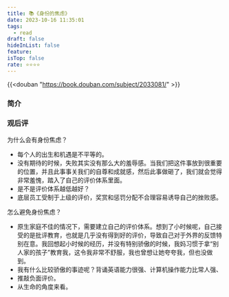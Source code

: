 ```yaml
---
title: 📚《身份的焦虑》
date: 2023-10-16 11:35:01
tags:
  - read
draft: false
hideInList: false
feature: 
isTop: false
rate: ⭐️⭐️⭐️⭐️
---
```


{{<douban "https://book.douban.com/subject/2033081/" >}}


### 简介




### 观后评


为什么会有身份焦虑？
- 每个人的出生和机遇是不平等的。
- 没有期待的时候，失败其实没有那么大的羞辱感。当我们把这件事放到很重要的位置，并且此事事关我们的自尊和成就感，然后此事做砸了，我们就会觉得非常羞愧，踏入了自己的评价体系里面。
- 是不是评价体系越低越好？
- 底层员工受制于上级的评价，奖赏和惩罚分配不合理容易诱导自己的挫败感。


怎么避免身份焦虑？
- 原生家庭不佳的情况下，需要建立自己的评价体系。想到了小时候呢，自己接受的是批评教育，也就是几乎没有得到好的评价，导致自己对于外界的反馈特别在意。我回想起小时候的经历，并没有特别骄傲的时候，我妈习惯于拿“别人家的孩子”教育我，这令我非常不舒服，我也曾想让她夸夸我，但也没做到。
- 我有什么比较骄傲的事迹呢？背诵英语能力很强、计算机操作能力比常人强、
- 推敲负面评价。
- 从生命的角度来看。




<!--more-->
